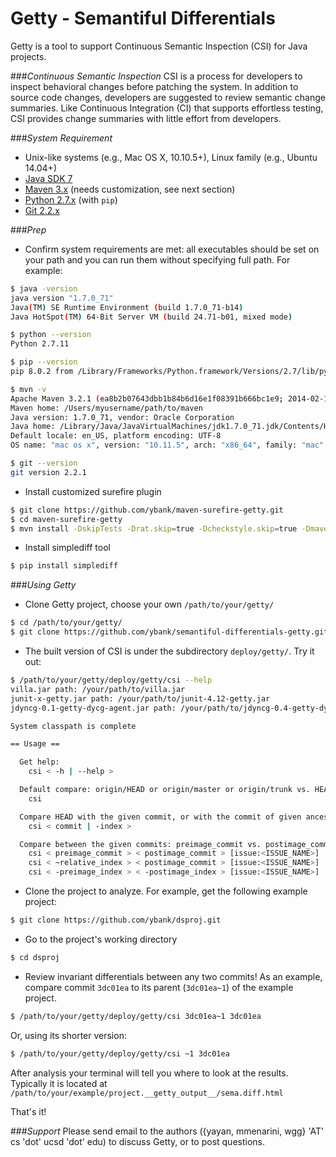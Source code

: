 # Getty - Semantiful Differentials

Getty is a tool to support Continuous Semantic Inspection (CSI) for Java projects.

###*Continuous Semantic Inspection*
CSI is a process for developers to inspect behavioral changes before patching the system. 
In addition to source code changes, developers are suggested to review semantic change summaries. 
Like Continuous Integration (CI) that supports effortless testing, CSI provides change summaries with little effort from developers.

###*System Requirement*
  * Unix-like systems (e.g., Mac OS X, 10.10.5+), Linux family (e.g., Ubuntu 14.04+)
  * [Java SDK 7](http://www.oracle.com/technetwork/java/javase/downloads/jdk7-downloads-1880260.html)
  * [Maven 3.x](https://maven.apache.org/) (needs customization, see next section)
  * [Python 2.7.x](https://www.python.org/) (with `pip`)
  * [Git 2.2.x](https://git-scm.com/)

###*Prep*
  * Confirm system requirements are met: all executables should be set on your path and you can run them without specifying full path. For example:
  
  ```bash
  $ java -version
  java version "1.7.0_71"
  Java(TM) SE Runtime Environment (build 1.7.0_71-b14)
  Java HotSpot(TM) 64-Bit Server VM (build 24.71-b01, mixed mode)
  
  $ python --version
  Python 2.7.11
  
  $ pip --version
  pip 8.0.2 from /Library/Frameworks/Python.framework/Versions/2.7/lib/python2.7/site-packages (python 2.7)
  
  $ mvn -v
  Apache Maven 3.2.1 (ea8b2b07643dbb1b84b6d16e1f08391b666bc1e9; 2014-02-14T09:37:52-08:00)
  Maven home: /Users/myusername/path/to/maven
  Java version: 1.7.0_71, vendor: Oracle Corporation
  Java home: /Library/Java/JavaVirtualMachines/jdk1.7.0_71.jdk/Contents/Home/jre
  Default locale: en_US, platform encoding: UTF-8
  OS name: "mac os x", version: "10.11.5", arch: "x86_64", family: "mac"
  
  $ git --version
  git version 2.2.1
  ```
  
  * Install customized surefire plugin
  
  ```bash
  $ git clone https://github.com/ybank/maven-surefire-getty.git
  $ cd maven-surefire-getty
  $ mvn install -DskipTests -Drat.skip=true -Dcheckstyle.skip=true -Dmaven.plugin.skip=true
  ```

  * Install simplediff tool

  ```bash
  $ pip install simplediff
  ```

###*Using Getty*
  * Clone Getty project, choose your own `/path/to/your/getty/`
  
  ```bash
  $ cd /path/to/your/getty/
  $ git clone https://github.com/ybank/semantiful-differentials-getty.git
  ```
  
  * The built version of CSI is under the subdirectory `deploy/getty/`. Try it out:
  
  ```bash
  $ /path/to/your/getty/deploy/getty/csi --help
  villa.jar path: /your/path/to/villa.jar
  junit-x-getty.jar path: /your/path/to/junit-4.12-getty.jar
  jdyncg-0.1-getty-dycg-agent.jar path: /your/path/to/jdyncg-0.4-getty-dycg-agent.jar
  
  System classpath is complete
  
  == Usage ==
  
  	Get help:
  	  csi < -h | --help >
  
  	Default compare: origin/HEAD or origin/master or origin/trunk vs. HEAD:
  	  csi
  
  	Compare HEAD with the given commit, or with the commit of given ancestor index:
  	  csi < commit | -index >
  
  	Compare between the given commits: preimage_commit vs. postimage_commit (give issue name optionally):
  	  csi < preimage_commit > < postimage_commit > [issue:<ISSUE_NAME>]
  	  csi < ~relative_index > < postimage_commit > [issue:<ISSUE_NAME>]
  	  csi < -preimage_index > < -postimage_index > [issue:<ISSUE_NAME>]
  ```

  * Clone the project to analyze. For example, get the following example project:
  
  ```bash
  $ git clone https://github.com/ybank/dsproj.git
  ```
  
  * Go to the project's working directory
  ```bash
  $ cd dsproj
  ```
  
  * Review invariant differentials between any two commits! As an example, compare commit `3dc01ea` to its parent (`3dc01ea~1`) of the example project.
  
  ```bash
  $ /path/to/your/getty/deploy/getty/csi 3dc01ea~1 3dc01ea
  ```
  Or, using its shorter version:
  ```bash
  $ /path/to/your/getty/deploy/getty/csi ~1 3dc01ea
  ```
  
  After analysis your terminal will tell you where to look at the results. 
  Typically it is located at `/path/to/your/example/project.__getty_output__/sema.diff.html`
  
  That's it!
  
###*Support*
Please send email to the authors ({yayan, mmenarini, wgg} 'AT' cs 'dot' ucsd 'dot' edu) to discuss Getty, or to post questions.
